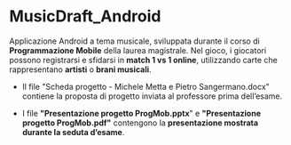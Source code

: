 # MusicDraft_Android

Applicazione Android a tema musicale, sviluppata durante il corso di **Programmazione Mobile** della laurea magistrale.
Nel gioco, i giocatori possono registrarsi e sfidarsi in **match 1 vs 1 online**, utilizzando carte che rappresentano **artisti** o **brani musicali**.

- Il file "Scheda progetto - Michele Metta e Pietro Sangermano.docx" contiene la proposta di progetto inviata al professore prima dell’esame.

- I file **"Presentazione progetto ProgMob.pptx**" e **"Presentazione progetto ProgMob.pdf"** contengono la **presentazione mostrata durante la seduta d’esame**.
